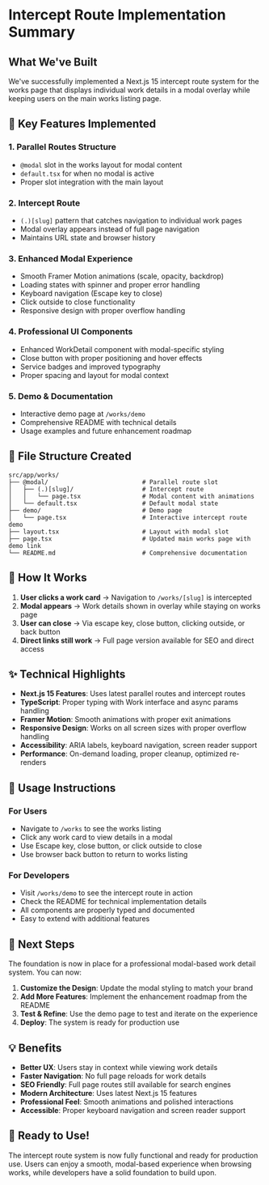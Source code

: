 # Intercept Route Implementation Summary

## What We've Built

We've successfully implemented a Next.js 15 intercept route system for the works page that displays individual work details in a modal overlay while keeping users on the main works listing page.

## 🚀 Key Features Implemented

### 1. **Parallel Routes Structure**
- `@modal` slot in the works layout for modal content
- `default.tsx` for when no modal is active
- Proper slot integration with the main layout

### 2. **Intercept Route**
- `(.)[slug]` pattern that catches navigation to individual work pages
- Modal overlay appears instead of full page navigation
- Maintains URL state and browser history

### 3. **Enhanced Modal Experience**
- Smooth Framer Motion animations (scale, opacity, backdrop)
- Loading states with spinner and proper error handling
- Keyboard navigation (Escape key to close)
- Click outside to close functionality
- Responsive design with proper overflow handling

### 4. **Professional UI Components**
- Enhanced WorkDetail component with modal-specific styling
- Close button with proper positioning and hover effects
- Service badges and improved typography
- Proper spacing and layout for modal context

### 5. **Demo & Documentation**
- Interactive demo page at `/works/demo`
- Comprehensive README with technical details
- Usage examples and future enhancement roadmap

## 📁 File Structure Created

```
src/app/works/
├── @modal/                          # Parallel route slot
│   ├── (.)[slug]/                   # Intercept route
│   │   └── page.tsx                 # Modal content with animations
│   └── default.tsx                  # Default modal state
├── demo/                            # Demo page
│   └── page.tsx                     # Interactive intercept route demo
├── layout.tsx                       # Layout with modal slot
├── page.tsx                         # Updated main works page with demo link
└── README.md                        # Comprehensive documentation
```

## 🎯 How It Works

1. **User clicks a work card** → Navigation to `/works/[slug]` is intercepted
2. **Modal appears** → Work details shown in overlay while staying on works page
3. **User can close** → Via escape key, close button, clicking outside, or back button
4. **Direct links still work** → Full page version available for SEO and direct access

## ✨ Technical Highlights

- **Next.js 15 Features**: Uses latest parallel routes and intercept routes
- **TypeScript**: Proper typing with Work interface and async params handling
- **Framer Motion**: Smooth animations with proper exit animations
- **Responsive Design**: Works on all screen sizes with proper overflow handling
- **Accessibility**: ARIA labels, keyboard navigation, screen reader support
- **Performance**: On-demand loading, proper cleanup, optimized re-renders

## 🔧 Usage Instructions

### For Users
- Navigate to `/works` to see the works listing
- Click any work card to view details in a modal
- Use Escape key, close button, or click outside to close
- Use browser back button to return to works listing

### For Developers
- Visit `/works/demo` to see the intercept route in action
- Check the README for technical implementation details
- All components are properly typed and documented
- Easy to extend with additional features

## 🚀 Next Steps

The foundation is now in place for a professional modal-based work detail system. You can now:

1. **Customize the Design**: Update the modal styling to match your brand
2. **Add More Features**: Implement the enhancement roadmap from the README
3. **Test & Refine**: Use the demo page to test and iterate on the experience
4. **Deploy**: The system is ready for production use

## 💡 Benefits

- **Better UX**: Users stay in context while viewing work details
- **Faster Navigation**: No full page reloads for work details
- **SEO Friendly**: Full page routes still available for search engines
- **Modern Architecture**: Uses latest Next.js 15 features
- **Professional Feel**: Smooth animations and polished interactions
- **Accessible**: Proper keyboard navigation and screen reader support

## 🎉 Ready to Use!

The intercept route system is now fully functional and ready for production use. Users can enjoy a smooth, modal-based experience when browsing works, while developers have a solid foundation to build upon.

